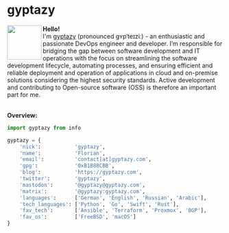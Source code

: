 # gyptazy
<img align="left" width="80" height="80" src="https://cdn.gyptazy.com/images/gyptazy.png"></a><b>Hello!</b><br>
I'm <a href="https://gyptazy.com">gyptazy</a> (pronounced ɡʏpˈ​​t​eɪzi​ː​) - an enthusiastic and passionate DevOps engineer and developer. I’m responsible for bridging the gap between software development and IT operations with the focus on streamlining the software development lifecycle, automating processes, and ensuring efficient and reliable deployment and operation of applications in cloud and on-premise solutions considering the highest security standards. Active development and contributing to Open-source software (OSS) is therefore an important part for me.<br><br>

**Overview:**
```Python
import gyptazy from info

gyptazy = {
    'nick':           'gyptazy',
    'name':           'Florian',
    'email':          'contact[at]gyptazy.com',
    'gpg':            '0xB1B88CBB',
    'blog':           'https://gyptazy.com',
    'twitter':        'gyptazy',
    'mastodon':       '@gyptazy@gyptazy.com',
    'matrix':         '@gyptazy:gyptazy.com',
    'languages':      ['German', 'English', 'Russian', 'Arabic'],
    'tech_languages': ['Python', 'Go', 'Swift', 'Rust'],
    'fav_tech':       ['Ansible', 'Terraform', 'Proxmox', 'BGP'],
    'fav_os':         ['FreeBSD', 'macOS']
}
```
